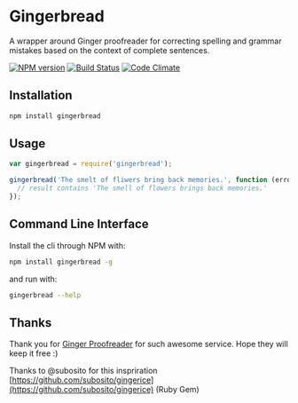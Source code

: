 # Gingerbread

A wrapper around Ginger proofreader for correcting spelling and grammar mistakes based on the context of complete sentences.

[![NPM version](https://badge.fury.io/js/gingerbread.png)](http://badge.fury.io/js/gingerbread)
[![Build Status](https://travis-ci.org/RobinvdVleuten/gingerbread.png?branch=master)](https://travis-ci.org/RobinvdVleuten/gingerbread)
[![Code Climate](https://codeclimate.com/github/RobinvdVleuten/gingerbread.png)](https://codeclimate.com/github/RobinvdVleuten/gingerbread)

## Installation

```bash
npm install gingerbread
```

## Usage

```javascript
var gingerbread = require('gingerbread');

gingerbread('The smelt of fliwers bring back memories.', function (error, text, result, corrections) {
  // result contains 'The smell of flowers brings back memories.'
});
```

## Command Line Interface

Install the cli through NPM with:

```bash
npm install gingerbread -g
```

and run with:

```bash
gingerbread --help
```

## Thanks

Thank you for [Ginger Proofreader](http://www.gingersoftware.com/) for such awesome service. Hope they will keep it free :)

Thanks to @subosito for this inspriration [https://github.com/subosito/gingerice](https://github.com/subosito/gingerice) (Ruby Gem)
